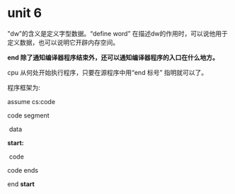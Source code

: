 # unit 6

"dw"的含义是定义字型数据。“define word” 在描述dw的作用时，可以说他用于定义数据，也可以说明它开辟内存空间。



**end 除了通知编译器程序结束外，还可以通知编译器程序的入口在什么地方。**

cpu 从何处开始执行程序，只要在源程序中用“end 标号” 指明就可以了。

程序框架为:

assume cs:code

code segment

​	data

**start:**

​	code

code ends

end **start**

